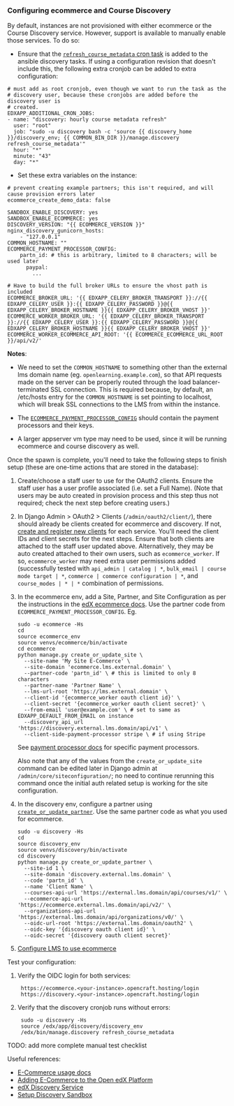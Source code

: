 ### Configuring ecommerce and Course Discovery

By default, instances are not provisioned with either ecommerce or the Course Discovery
service. However, support is available to manually enable those services. To do so:

* Ensure that the [`refresh_course_metadata` cron task](https://github.com/open-craft/configuration/blob/c1e576eabefea82d21d7785810126e39752cd14e/playbooks/roles/discovery/tasks/main.yml)
  is added to the ansible discovery tasks. If using a configuration revision
  that doesn't include this, the following extra cronjob can be added to extra
  configuration:

```
# must add as root cronjob, even though we want to run the task as the
# discovery user, because these cronjobs are added before the discovery user is
# created.
EDXAPP_ADDITIONAL_CRON_JOBS:
- name: "discovery: hourly course metadata refresh"
  user: "root"
  job: "sudo -u discovery bash -c 'source {{ discovery_home }}/discovery_env; {{ COMMON_BIN_DIR }}/manage.discovery refresh_course_metadata'"
  hour: "*"
  minute: "43"
  day: "*"
```

* Set these extra variables on the instance:

```
# prevent creating example partners; this isn't required, and will cause provision errors later
ecommerce_create_demo_data: false

SANDBOX_ENABLE_DISCOVERY: yes
SANDBOX_ENABLE_ECOMMERCE: yes
DISCOVERY_VERSION: "{{ ECOMMERCE_VERSION }}"
nginx_discovery_gunicorn_hosts:
    - "127.0.0.1"
COMMON_HOSTNAME: ""
ECOMMERCE_PAYMENT_PROCESSOR_CONFIG:
    partn_id: # this is arbitrary, limited to 8 characters; will be used later
      paypal:
        ...

# Have to build the full broker URLs to ensure the vhost path is included
ECOMMERCE_BROKER_URL: '{{ EDXAPP_CELERY_BROKER_TRANSPORT }}://{{ EDXAPP_CELERY_USER }}:{{ EDXAPP_CELERY_PASSWORD }}@{{ EDXAPP_CELERY_BROKER_HOSTNAME }}{{ EDXAPP_CELERY_BROKER_VHOST }}' 
ECOMMERCE_WORKER_BROKER_URL: '{{ EDXAPP_CELERY_BROKER_TRANSPORT }}://{{ EDXAPP_CELERY_USER }}:{{ EDXAPP_CELERY_PASSWORD }}@{{ EDXAPP_CELERY_BROKER_HOSTNAME }}{{ EDXAPP_CELERY_BROKER_VHOST }}' 
ECOMMERCE_WORKER_ECOMMERCE_API_ROOT: '{{ ECOMMERCE_ECOMMERCE_URL_ROOT }}/api/v2/'
```

**Notes**:

* We need to set the `COMMON_HOSTNAME` to something other than the external
  lms domain name (eg. `openlearning.example.com`), so
  that API requests made on the server can be properly routed through the load
  balancer-terminated SSL connection.  This is required because, by default, an
  /etc/hosts entry for the `COMMON_HOSTNAME` is set pointing to localhost,
  which will break SSL connections to the LMS from within the instance.
* The [`ECOMMERCE_PAYMENT_PROCESSOR_CONFIG`](https://github.com/edx/configuration/blob/d68bf51d7b8403bdad09dc764af5ebafe16d7309/playbooks/roles/ecommerce/defaults/main.yml#L103)
  should contain the payment processors and their keys.


* A larger appserver vm type may need to be used, since it will be running
  ecommerce and course discovery as well.

Once the spawn is complete, you'll need to take the following steps to finish setup
(these are one-time actions that are stored in the database):

1. Create/choose a staff user to use for the OAuth2 clients.
   Ensure the staff user has a user profile associated (i.e. set a Full Name).
   (Note that users may be auto created in provision process and this step thus
   not required; check the next step before creating users.)
1. In Django Admin > OAuth2 > Clients (`/admin/oauth2/client/`), there should
   already be clients created for ecommerce and discovery.
   If not, [create and register new clients](http://edx.readthedocs.io/projects/edx-installing-configuring-and-running/en/latest/ecommerce/install_ecommerce.html#configure-edx-openid-connect-oidc)
   for each service.  You'll need the client IDs and client secrets for the next
   steps.  Ensure that both clients are attached to the staff user updated
   above. Alternatively, they may be auto created attached to their own users,
   such as `ecommerce_worker`. If so, `ecommerce_worker` may need extra user
   permissions added (successfully tested with `api_admin | catalog | *`,
   `bulk_email | course mode target | *`, `commerce | commerce configuration |
   *`, and `course_modes | * | *` combination of permissions.
1. In the ecommerce env, add a Site, Partner, and Site Configuration as per the
   instructions in the [edX ecommerce docs](http://edx.readthedocs.io/projects/edx-installing-configuring-and-running/en/latest/ecommerce/install_ecommerce.html#add-another-site-partner-and-site-configuration).
   Use the partner code from `ECOMMERCE_PAYMENT_PROCESSOR_CONFIG`.
   Eg.

   ```
   sudo -u ecommerce -Hs
   cd
   source ecommerce_env
   source venvs/ecommerce/bin/activate
   cd ecommerce
   python manage.py create_or_update_site \
     --site-name 'My Site E-Commerce' \
     --site-domain 'ecommerce.lms.external.domain' \
     --partner-code 'partn_id' \ # this is limited to only 8 characters
     --partner-name 'Partner Name' \
     --lms-url-root 'https://lms.external.domain' \
     --client-id '{ecommerce_worker oauth client id}' \
     --client-secret '{ecommerce_worker oauth client secret}' \
     --from-email 'user@example.com' \ # set to same as EDXAPP_DEFAULT_FROM_EMAIL on instance
     --discovery_api_url 'https://discovery.external.lms.domain/api/v1' \
     --client-side-payment-processor stripe \ # if using Stripe
   ```

   See [payment processor docs](https://edx-ecommerce.readthedocs.io/en/latest/additional_features/payment_processors.html)
   for specific payment processors.

   Also note that any of the values from the `create_or_update_site` command
   can be edited later in Django admin at `/admin/core/siteconfiguration/`; no
   need to continue rerunning this command once the initial auth related setup
   is working for the site configuration.
1. In the discovery env, configure a partner using
   [`create_or_update_partner`](https://github.com/edx/course-discovery/blob/master/course_discovery/apps/core/management/commands/create_or_update_partner.py).
   Use the same partner code as what you used for ecommerce.

   ```
   sudo -u discovery -Hs
   cd
   source discovery_env
   source venvs/discovery/bin/activate
   cd discovery
   python manage.py create_or_update_partner \
     --site-id 1 \
     --site-domain 'discovery.external.lms.domain' \
     --code 'partn_id' \
     --name 'Client Name' \
     --courses-api-url 'https://external.lms.domain/api/courses/v1/' \
     --ecommerce-api-url 'https://ecommerce.external.lms.domain/api/v2/' \
     --organizations-api-url 'https://external.lms.domain/api/organizations/v0/' \
     --oidc-url-root 'https://external.lms.domain/oauth2' \
     --oidc-key '{discovery oauth client id}' \
     --oidc-secret '{discovery oauth client secret}'
   ```
1. [Configure LMS to use ecommerce](http://edx.readthedocs.io/projects/edx-installing-configuring-and-running/en/latest/ecommerce/install_ecommerce.html#switch-from-shoppingcart-to-e-commerce)

Test your configuration:

1. Verify the OIDC login for both services:

        https://ecommerce.<your-instance>.opencraft.hosting/login
        https://discovery.<your-instance>.opencraft.hosting/login

1. Verify that the discovery cronjob runs without errors:

        sudo -u discovery -Hs
        source /edx/app/discovery/discovery_env
        /edx/bin/manage.discovery refresh_course_metadata

TODO: add more complete manual test checklist

Useful references:

* [E-Commerce usage docs](https://edx.readthedocs.io/projects/edx-installing-configuring-and-running/en/latest/ecommerce/create_products/index.html)
* [Adding E-Commerce to the Open edX Platform](http://edx.readthedocs.io/projects/edx-installing-configuring-and-running/en/latest/ecommerce/install_ecommerce.html)
* [edX Discovery Service](http://edx-discovery.readthedocs.io/)
* [Setup Discovery Sandbox](https://openedx.atlassian.net/wiki/spaces/EDUCATOR/pages/162488548/Setup+Discovery+Sandbox)
